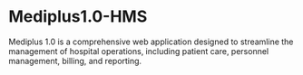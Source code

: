 # Mediplus1.0-HMS
Mediplus 1.0 is a comprehensive web application designed to streamline the management of hospital operations, including patient care, personnel management, billing, and reporting. 
